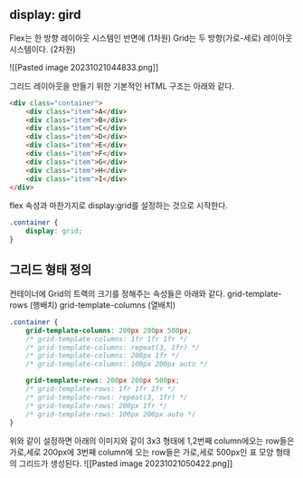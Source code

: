 ## display: gird

Flex는 한 방향 레이아웃 시스템인 반면에 (1차원)
Grid는 두 방향(가로-세로) 레이아웃 시스템이다. (2차원) 

![[Pasted image 20231021044833.png]]


그리드 레이아웃을 만들기 위한 기본적인 HTML 구조는 아래와 같다.

```html
<div class="container">
	<div class="item">A</div> 
	<div class="item">B</div>
	<div class="item">C</div>
	<div class="item">D</div> 
	<div class="item">E</div> 
	<div class="item">F</div> 
	<div class="item">G</div> 
	<div class="item">H</div> 
	<div class="item">I</div> 
</div>
```

flex 속성과 마찬가지로 display:grid를 설정하는 것으로 시작한다.

```css
.container {
	display: grid; 
}
```


## 그리드 형태 정의  
컨테이너에 Grid의 트랙의 크기를 정해주는 속성들은 아래와 같다.
grid-template-rows   (행배치)
grid-template-columns (열배치)

```css
.container {
	grid-template-columns: 200px 200px 500px; 
	/* grid-template-columns: 1fr 1fr 1fr */ 
	/* grid-template-columns: repeat(3, 1fr) */ 
	/* grid-template-columns: 200px 1fr */ 
	/* grid-template-columns: 100px 200px auto */

	grid-template-rows: 200px 200px 500px; 
	/* grid-template-rows: 1fr 1fr 1fr */
	/* grid-template-rows: repeat(3, 1fr) */
	/* grid-template-rows: 200px 1fr */ 
	/* grid-template-rows: 100px 200px auto */ 
}
```

위와 같이 설정하면 아래의 이미지와 같이 
3x3 형태에 1,2번째 column에오는 row들은 가로,세로 200px에 
3번째 column에 오는 row들은 가로,세로 500px인 표 모양 형태의 그리드가 생성된다.
![[Pasted image 20231021050422.png]]

